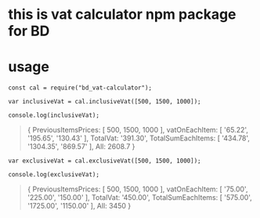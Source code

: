 # this is vat calculator npm package for BD

# usage

`const cal = require("bd_vat-calculator");`

`var inclusiveVat = cal.inclusiveVat([500, 1500, 1000]);`

`console.log(inclusiveVat);`

> { PreviousItemsPrices: [ 500, 1500, 1000 ],
> vatOnEachItem: [ '65.22', '195.65', '130.43' ],
> TotalVat: '391.30',
> TotalSumEachItems: [ '434.78', '1304.35', '869.57' ],
> All: 2608.7 }

`var exclusiveVat = cal.exclusiveVat([500, 1500, 1000]);`

`console.log(exclusiveVat);`

> { PreviousItemsPrices: [ 500, 1500, 1000 ],
> vatOnEachItem: [ '75.00', '225.00', '150.00' ],
> TotalVat: '450.00',
> TotalSumEachItems: [ '575.00', '1725.00', '1150.00' ],
> All: 3450 }

